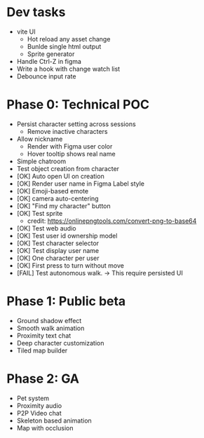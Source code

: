 # Dev tasks

- vite UI
  - Hot reload any asset change
  - Bunlde single html output
  - Sprite generator
- Handle Ctrl-Z in figma
- Write a hook with change watch list
- Debounce input rate

# Phase 0: Technical POC

- Persist character setting across sessions
  - Remove inactive characters
- Allow nickname
  - Render with Figma user color
  - Hover tooltip shows real name
- Simple chatroom
- Test object creation from character
- [OK] Auto open UI on creation
- [OK] Render user name in Figma Label style
- [OK] Emoji-based emote
- [OK] camera auto-centering
- [OK] "Find my character" button
- [OK] Test sprite
  - credit: https://onlinepngtools.com/convert-png-to-base64
- [OK] Test web audio
- [OK] Test user id ownership model
- [OK] Test character selector
- [OK] Test display user name
- [OK] One character per user
- [OK] First press to turn without move
- [FAIL] Test autonomous walk. -> This require persisted UI

# Phase 1: Public beta

- Ground shadow effect
- Smooth walk animation
- Proximity text chat
- Deep character customization
- Tiled map builder

# Phase 2: GA

- Pet system
- Proximity audio
- P2P Video chat
- Skeleton based animation
- Map with occlusion
